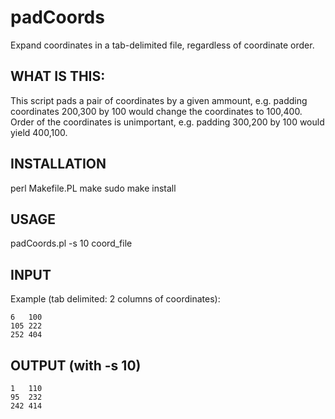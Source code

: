 # padCoords
Expand coordinates in a tab-delimited file, regardless of coordinate order.

## WHAT IS THIS:

This script pads a pair of coordinates by a given ammount, e.g. padding coordinates 200,300 by 100 would change the coordinates to 100,400.  Order of the coordinates is unimportant, e.g. padding 300,200 by 100 would yield 400,100.

## INSTALLATION

perl Makefile.PL
make
sudo make install

## USAGE

padCoords.pl -s 10 coord_file

## INPUT

Example (tab delimited: 2 columns of coordinates):

    6   100
    105 222
    252 404

## OUTPUT (with -s 10)

    1   110
    95  232
    242 414
